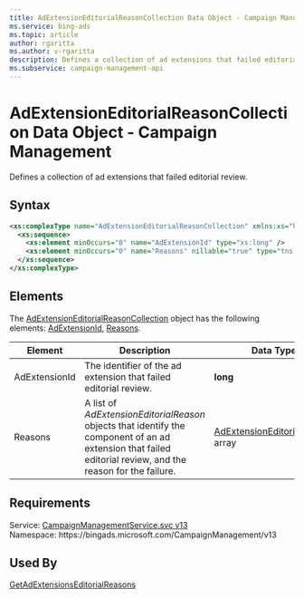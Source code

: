 ```yaml
---
title: AdExtensionEditorialReasonCollection Data Object - Campaign Management
ms.service: bing-ads
ms.topic: article
author: rgaritta
ms.author: v-rgaritta
description: Defines a collection of ad extensions that failed editorial review.
ms.subservice: campaign-management-api
---
```

# AdExtensionEditorialReasonCollection Data Object - Campaign Management
Defines a collection of ad extensions that failed editorial review.

## Syntax
```xml
<xs:complexType name="AdExtensionEditorialReasonCollection" xmlns:xs="http://www.w3.org/2001/XMLSchema">
  <xs:sequence>
    <xs:element minOccurs="0" name="AdExtensionId" type="xs:long" />
    <xs:element minOccurs="0" name="Reasons" nillable="true" type="tns:ArrayOfAdExtensionEditorialReason" />
  </xs:sequence>
</xs:complexType>
```

## <a name="elements"></a>Elements

The [AdExtensionEditorialReasonCollection](adextensioneditorialreasoncollection.md) object has the following elements: [AdExtensionId](#adextensionid), [Reasons](#reasons).

|Element|Description|Data Type|
|-----------|---------------|-------------|
|<a name="adextensionid"></a>AdExtensionId|The identifier of the ad extension that failed editorial review.|**long**|
|<a name="reasons"></a>Reasons|A list of *AdExtensionEditorialReason* objects that identify the component of an ad extension that failed editorial review, and the reason for the failure.|[AdExtensionEditorialReason](adextensioneditorialreason.md) array|

## Requirements
Service: [CampaignManagementService.svc v13](https://campaign.api.bingads.microsoft.com/Api/Advertiser/CampaignManagement/v13/CampaignManagementService.svc)  
Namespace: https\://bingads.microsoft.com/CampaignManagement/v13  

## Used By
[GetAdExtensionsEditorialReasons](getadextensionseditorialreasons.md)  
